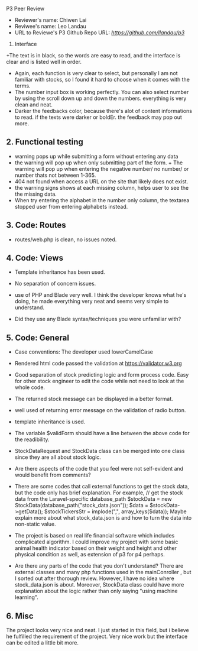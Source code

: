 P3 Peer Review

+ Reviewer's name: Chiwen Lai
+ Reviwee's name: Leo Landau
+ URL to Reviewe's P3 Github Repo URL: *<https://github.com/llandau/p3>*


1. Interface


+The text is in black, so the words are easy to read, and the interface is clear and is listed well in order.
+ Again, each function is very clear to select, but personally I am not familiar with stocks, so I found it hard to choose when it comes with the terms.  
+ The number input box is working perfectly. You can also select number by using the scroll down up and down the numbers. everything is very clean and neat.
+ Darker the feedbacks color, because there's alot of content informations to read. if the texts were darker or boldEr. the feedback may pop out more.


## 2. Functional testing

+ warning pops up while submitting a form without entering any data
+ the warning will pop up when only submitting part of the form. + The warning will pop up when entering the negative number/ no number/ or number thats not between 1-365.
+ 404 not found when access a URL on the site that likely does not exist.
+ the warning signs shows at each missing column, helps user to see the the missing data.
+ When try entering the alphabet in the number only column, the textarea stopped user from entering alphabets instead.


## 3. Code: Routes
+ routes/web.php is clean, no issues noted.

## 4. Code: Views
+ Template inheritance has been used.
+ No separation of concern issues.
+ use of PHP and Blade very well. I think the developer knows what he's doing, he made everything very neat and seems very simple to understand.  

+ Did they use any Blade syntax/techniques you were unfamiliar with?

## 5. Code: General
+ Case conventions: The developer used lowerCamelCase
+ Rendered html code passed the validation at https://validator.w3.org

+ Good separation of stock predicting logic and form process code. Easy for other stock engineer to edit the code while not need to look at the whole code.

+ The returned stock message can be displayed in a better format.

+ well used of returning error message on the validation of radio button.

+ template inheritance is used.

+ The variable $validForm should have a line between the above code for the readibility.

+ StockDataRequest and StockData class can be merged into one class since they are all about stock logic.

+ Are there aspects of the code that you feel were not self-evident and would benefit from comments?
+ There are some codes that call external functions to get the stock data, but the code only has brief explanation.
For example,
       // get the stock data from the Laravel-specific database_path
       $stockData = new StockData(database_path("stock_data.json"));
       $data = $stockData->getData();
       $stockTickersStr = implode(",", array_keys($data));
Maybe explain more about what stock_data.json is and how to turn the data into non-static value.

+ The project is based on real life financial software which includes complicated algorithm. I could improve my project
with some basic animal health indicator based on their weight and height and other physical condition as well, as extension of p3 for p4 perhaps.

+ Are there any parts of the code that you don't understand?
There are external classes and many php functions used in the mainConroller , but I sorted out after thorough review.
However, I have no idea where stock_data.json is about. Moreover, StockData class could have more explanation about
the logic rather than only saying "using machine learning".

## 6. Misc
The project looks very nice and neat. I just started in this field, but i believe he fulfilled the requirement of the project. Very nice work but the interface can be edited a little bit more.
